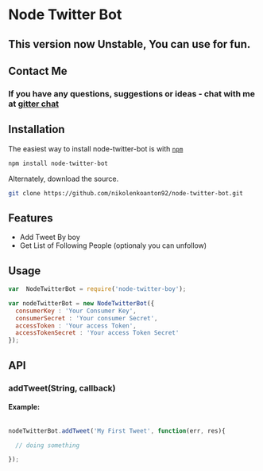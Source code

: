 # Node Twitter Bot

##  This version now Unstable, You can use for fun.

## Contact Me

### If you have any questions, suggestions or ideas - chat with me at [gitter chat](https://gitter.im/nikolenkoanton92/node-twitter-bot)

##  Installation

The easiest way to install node-twitter-bot is with [`npm`](http://npmjs.org)

```sh
npm install node-twitter-bot
```

Alternately, download the source.

```sh
git clone https://github.com/nikolenkoanton92/node-twitter-bot.git
```

##  Features

* Add Tweet By boy
* Get List of Following People  (optionaly you can unfollow)


##  Usage

```javascript
var  NodeTwitterBot = require('node-twitter-boy');

var nodeTwitterBot = new NodeTwitterBot({
  consumerKey : 'Your Consumer Key',
  consumerSecret : 'Your consumer Secret',
  accessToken : 'Your access Token',
  accessTokenSecret : 'Your access Token Secret'
});
```

## API

###  addTweet(String, callback)

#### Example:

```javascript

nodeTwitterBot.addTweet('My First Tweet', function(err, res){

  // doing something

});

```



